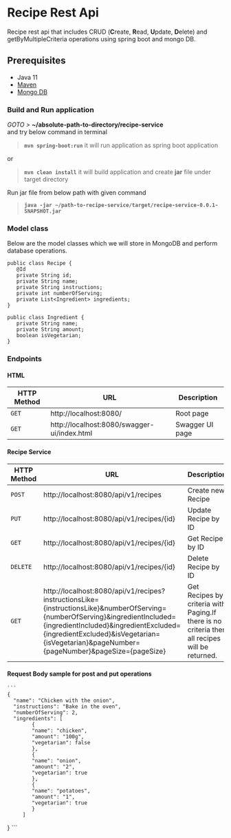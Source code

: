 # Recipe Rest Api

Recipe rest api that includes CRUD (**C**reate, **R**ead, **U**pdate, **D**elete) and getByMultipleCriteria operations using spring boot and mongo DB.


## Prerequisites
- Java 11
- [Maven](https://maven.apache.org/guides/index.html)
- [Mongo DB](https://docs.mongodb.com/guides/)


###  Build and Run application
_GOTO >_ **~/absolute-path-to-directory/recipe-service**  
and try below command in terminal
> **```mvn spring-boot:run```** it will run application as spring boot application

or
> **```mvn clean install```** it will build application and create **jar** file under target directory

Run jar file from below path with given command
> **```java -jar ~/path-to-recipe-service/target/recipe-service-0.0.1-SNAPSHOT.jar```**

### Model class
   Below are the model classes which we will store in MongoDB and perform database operations.  

   ```
   public class Recipe {
      @Id
      private String id;
      private String name;
      private String instructions;
      private int numberOfServing;
      private List<Ingredient> ingredients;
   }

   public class Ingredient {
      private String name;
      private String amount;
      boolean isVegetarian;
   }
   ```

### Endpoints

#### HTML

|HTTP Method|URL|Description|
|---|---|---|
|`GET`|http://localhost:8080/ | Root page |
|`GET`|http://localhost:8080/swagger-ui/index.html | Swagger UI page |

#### Recipe Service

|HTTP Method|URL|Description|
|---|---|---|
|`POST`|http://localhost:8080/api/v1/recipes | Create new Recipe |
|`PUT`|http://localhost:8080/api/v1/recipes/{id} | Update Recipe by ID |
|`GET`|http://localhost:8080/api/v1/recipes/{id} | Get Recipe by ID |
|`DELETE`|http://localhost:8080/api/v1/recipes/{id} | Delete Recipe by ID |
|`GET`|http://localhost:8080/api/v1/recipes?instructionsLike={instructionsLike}&numberOfServing={numberOfServing}&ingredientIncluded={ingredientIncluded}&ingredientExcluded={ingredientExcluded}&isVegetarian={isVegetarian}&pageNumber={pageNumber}&pageSize={pageSize} | Get Recipes by criteria with Paging.If there is no criteria then all recipes will be returned.|

#### Request Body sample for post and put operations  
    ```
    {
      "name": "Chicken with the onion",
      "instructions": "Bake in the oven",
      "numberOfServing": 2,
      "ingredients": [
            {
            "name": "chicken",
            "amount": "100g",
            "vegetarian": false
            },
            {
            "name": "onion",
            "amount": "2",
            "vegetarian": true
            },
            {
            "name": "potatoes",
            "amount": "1",
            "vegetarian": true
            }
         ]
   }
    ``` 
